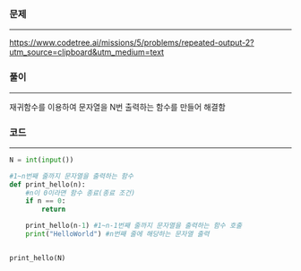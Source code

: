 ### 문제

---

https://www.codetree.ai/missions/5/problems/repeated-output-2?utm_source=clipboard&utm_medium=text

### 풀이

---

재귀함수를 이용하여 문자열을 N번 출력하는 함수를 만들어 해결함

### 코드

---

```python
N = int(input())

#1~n번째 줄까지 문자열을 출력하는 함수
def print_hello(n):
    #n이 0이라면 함수 종료(종료 조건)
    if n == 0:
        return

    print_hello(n-1) #1~n-1번째 줄까지 문자열을 출력하는 함수 호출
    print("HelloWorld") #n번째 줄에 해당하는 문자열 출력


print_hello(N)
```
